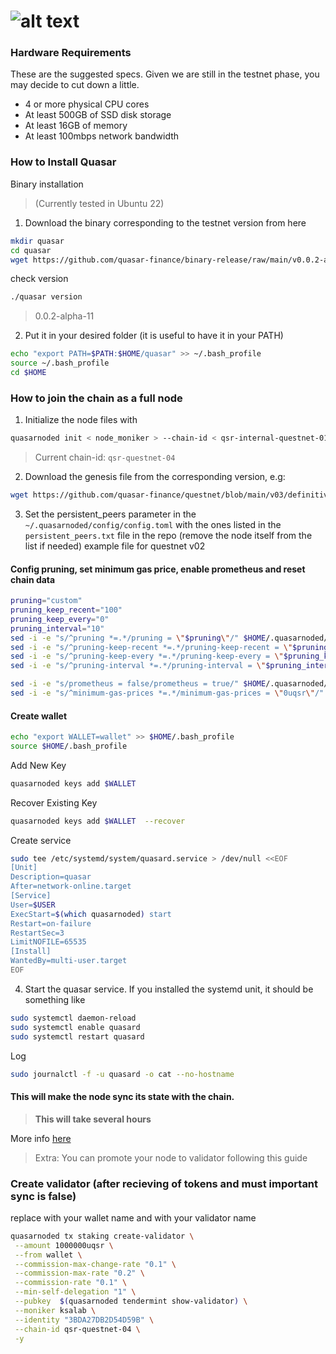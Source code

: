 # ![alt text](https://raw.githubusercontent.com/ksalab/nodes/main/logo/quasar.png "QUASAR")

### Hardware Requirements
These are the suggested specs. Given we are still in the testnet phase, you may decide to cut down a little.

- 4 or more physical CPU cores
- At least 500GB of SSD disk storage
- At least 16GB of memory
- At least 100mbps network bandwidth

### How to Install Quasar

Binary installation

> (Currently tested in Ubuntu 22)

1) Download the binary corresponding to the testnet version from here

```bash
mkdir quasar
cd quasar
wget https://github.com/quasar-finance/binary-release/raw/main/v0.0.2-alpha-11/quasarnoded-linux-amd64 -O quasarnoded
```

check version

```bash
./quasar version
```

> 0.0.2-alpha-11

2) Put it in your desired folder (it is useful to have it in your PATH)

```bash
echo "export PATH=$PATH:$HOME/quasar" >> ~/.bash_profile
source ~/.bash_profile
cd $HOME
```

### How to join the chain as a full node

1) Initialize the node files with

```bash
quasarnoded init < node_moniker > --chain-id < qsr-internal-questnet-01/02/03/etc >
```

> Current chain-id: `qsr-questnet-04`

2) Download the genesis file from the corresponding version, e.g:

```bash
wget https://github.com/quasar-finance/questnet/blob/main/v03/definitive-genesis.json -O $HOME/.quasarnoded/config/genesis.json
```

3) Set the persistent_peers parameter in the `~/.quasarnoded/config/config.toml` with the ones listed in the `persistent_peers.txt` file in the repo (remove the node itself from the list if needed) example file for questnet v02

#### Config pruning, set minimum gas price, enable prometheus and reset chain data

```bash
pruning="custom"
pruning_keep_recent="100"
pruning_keep_every="0"
pruning_interval="10"
sed -i -e "s/^pruning *=.*/pruning = \"$pruning\"/" $HOME/.quasarnoded/config/app.toml
sed -i -e "s/^pruning-keep-recent *=.*/pruning-keep-recent = \"$pruning_keep_recent\"/" $HOME/.quasarnoded/config/app.toml
sed -i -e "s/^pruning-keep-every *=.*/pruning-keep-every = \"$pruning_keep_every\"/" $HOME/.quasarnoded/config/app.toml
sed -i -e "s/^pruning-interval *=.*/pruning-interval = \"$pruning_interval\"/" $HOME/.quasarnoded/config/app.toml

sed -i -e "s/prometheus = false/prometheus = true/" $HOME/.quasarnoded/config/config.toml
sed -i -e "s/^minimum-gas-prices *=.*/minimum-gas-prices = \"0uqsr\"/" $HOME/.quasarnoded/config/app.toml
```

#### Create wallet

```bash
echo "export WALLET=wallet" >> $HOME/.bash_profile
source $HOME/.bash_profile
```

Add New Key

```bash
quasarnoded keys add $WALLET
```

Recover Existing Key

```bash
quasarnoded keys add $WALLET  --recover
```

Create service

```bash
sudo tee /etc/systemd/system/quasard.service > /dev/null <<EOF
[Unit]
Description=quasar
After=network-online.target
[Service]
User=$USER
ExecStart=$(which quasarnoded) start
Restart=on-failure
RestartSec=3
LimitNOFILE=65535
[Install]
WantedBy=multi-user.target
EOF
```

4) Start the quasar service. If you installed the systemd unit, it should be something like

```bash
sudo systemctl daemon-reload
sudo systemctl enable quasard
sudo systemctl restart quasard
```

Log

```bash
sudo journalctl -f -u quasard -o cat --no-hostname
```

#### This will make the node sync its state with the chain.

> **This will take several hours**

More info [here](https://hub.cosmos.network/main/hub-tutorials/join-testnet.html)

> Extra: You can promote your node to validator following this guide

### Create validator (after recieving of tokens and must important sync is false)

replace with your wallet name and with your validator name

```bash
quasarnoded tx staking create-validator \
 --amount 1000000uqsr \
 --from wallet \
 --commission-max-change-rate "0.1" \
 --commission-max-rate "0.2" \
 --commission-rate "0.1" \
 --min-self-delegation "1" \
 --pubkey  $(quasarnoded tendermint show-validator) \
 --moniker ksalab \
 --identity "3BDA27DB2D54D59B" \
 --chain-id qsr-questnet-04 \
 -y
```

